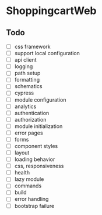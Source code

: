 # ShoppingcartWeb

## Todo

-   [ ] css framework
-   [ ] support local configuration
-   [ ] api client
-   [ ] logging
-   [ ] path setup
-   [ ] formatting
-   [ ] schematics
-   [ ] cypress
-   [ ] module configuration
-   [ ] analytics
-   [ ] authentication
-   [ ] authorization
-   [ ] module initialization
-   [ ] error pages
-   [ ] forms
-   [ ] component styles
-   [ ] layout
-   [ ] loading behavior
-   [ ] css, responsiveness
-   [ ] health
-   [ ] lazy module
-   [ ] commands
-   [ ] build
-   [ ] error handling
-   [ ] bootstrap failure
